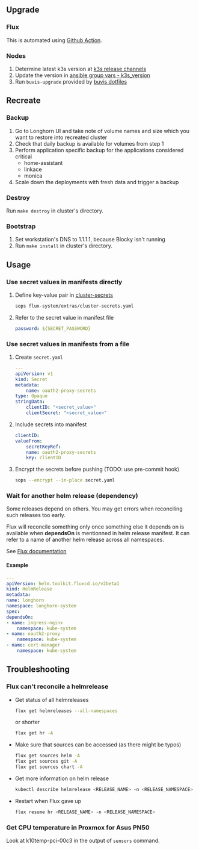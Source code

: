 ## Upgrade

### Flux

This is automated using [Github Action](https://github.com/buvis/clusters/blob/main/.github/workflows/update-flux-production.yaml).

### Nodes

1. Determine latest k3s version at [k3s release channels](https://update.k3s.io/v1-release/channels)
2. Update the version in [ansible group vars - k3s_version](https://github.com/buvis/clusters/blob/main/production/infrastructure/ansible/group_vars/all/all.yml)
3. Run `buvis-upgrade` provided by [buvis dotfiles](https://github.com/buvis/home)

## Recreate

### Backup

1. Go to Longhorn UI and take note of volume names and size which you want to restore into recreated cluster
2. Check that daily backup is available for volumes from step 1
3. Perform application specific backup for the applications considered critical
    - home-assistant
    - linkace
    - monica
4. Scale down the deployments with fresh data and trigger a backup

### Destroy

Run `make destroy` in cluster's directory.

### Bootstrap

1. Set workstation's DNS to 1.1.1.1, because Blocky isn't running
2. Run `make install` in cluster's directory.

## Usage

### Use secret values in manifests directly
1. Define key-value pair in [cluster-secrets](https://github.com/buvis/clusters/blob/main/production/operations/flux-system/extras/cluster-secrets.yaml)
    ```bash
    sops flux-system/extras/cluster-secrets.yaml
    ```
2. Refer to the secret value in manifest file
    ``` yaml
    password: ${SECRET_PASSWORD}
    ```

### Use secret values in manifests from a file
1. Create `secret.yaml`
    ```yaml
    ---
    apiVersion: v1
    kind: Secret
    metadata:
        name: oauth2-proxy-secrets
    type: Opaque
    stringData:
        clientID: "<secret_value>"
        clientSecret: "<secret_value>"
    ```
2. Include secrets into manifest
    ``` yaml
    clientID:
    valueFrom:
        secretKeyRef:
        name: oauth2-proxy-secrets
        key: clientID
    ```
3. Encrypt the secrets before pushing (TODO: use pre-commit hook)
    ```bash
    sops --encrypt --in-place secret.yaml
    ```

### Wait for another helm release (dependency)
Some releases depend on others. You may get errors when reconciling such releases too early.

Flux will reconcile something only once something else it depends on is available when **dependsOn** is mentionned in helm release manifest. It can refer to a name of another helm release across all namespaces.

See [Flux documentation](https://fluxcd.io/docs/components/helm/helmreleases/)

#### Example

```yaml
---
apiVersion: helm.toolkit.fluxcd.io/v2beta1
kind: HelmRelease
metadata:
name: longhorn
namespace: longhorn-system
spec:
dependsOn:
- name: ingress-nginx
    namespace: kube-system
- name: oauth2-proxy
    namespace: kube-system
- name: cert-manager
    namespace: kube-system
```

## Troubleshooting

### Flux can't reconcile a helmrelease
- Get status of all helmreleases
    ```bash
    flux get helmreleases --all-namespaces
    ```
    or shorter
    ```bash
    flux get hr -A
    ```
- Make sure that sources can be accessed (as there might be typos)
    ```bash
    flux get sources helm -A
    flux get sources git -A
    flux get sources chart -A
    ```
- Get more information on helm release
    ```bash
    kubectl describe helmrelease <RELEASE_NAME> -n <RELEASE_NAMESPACE>
    ```
- Restart when Flux gave up
    ```bash
    flux resume hr <RELEASE_NAME> -n <RELEASE_NAMESPACE>
    ```

### Get CPU temperature in Proxmox for Asus PN50

Look at k10temp-pci-00c3 in the output of `sensors` command.
